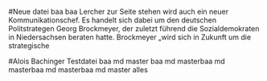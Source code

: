 
#Neue datei
baa baa
Lercher zur Seite stehen wird auch ein neuer Kommunikationschef. Es handelt sich dabei um den deutschen Politstrategen Georg Brockmeyer, der zuletzt führend die Sozialdemokraten in Niedersachsen beraten hatte. Brockmeyer „wird sich in Zukunft um die strategische 

#Alois Bachinger
Testdatei
baa md master baa md masterbaa md masterbaa md masterbaa md master
alles

